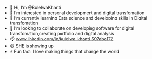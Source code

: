 - 👋 Hi, I’m @BulelwaKhanti
- 👀 I’m interested in personal development and digital transfomation
- 🌱 I’m currently learning Data science and developing skills in Digital transfomation
- 💞️ I’m looking to collaborate on developing software for digital transfomation,creating portfolio and digital analysis
- 📫 www.linkedin.com/in/bulelwa-khanti-597aba172
- 😄 SHE is showing up
- ⚡ Fun fact: I love making things that change the world

<!---
bulelwakhanti/bulelwakhanti is a ✨ special ✨ repository because its `README.md` (this file) appears on your GitHub profile.
You can click the Preview link to take a look at your changes.
--->
